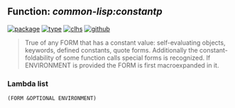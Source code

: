 ## Function: ***common-lisp:constantp***
[![package](https://img.shields.io/badge/Package-COMMON--LISP-5f9ea0.svg?style=social&colorA=999999)](../) [![type](https://img.shields.io/badge/Type-Function-5f9ea0.svg?style=social&colorA=999999)](../#function) [![clhs](https://img.shields.io/badge/CLHS-CONSTANTP-5f9ea0.svg?style=social&colorA=999999)](http://www.lispworks.com/documentation/HyperSpec/Body/f_consta.htm) [![github](https://img.shields.io/badge/GitHub-View_the_source-5f9ea0.svg?style=social&colorA=999999&logo=github)](https://github.com/sbcl/sbcl/blob/master/src/compiler/early-constantp.lisp/) 

> True of any FORM that has a constant value: self-evaluating objects,
> keywords, defined constants, quote forms. Additionally the
> constant-foldability of some function calls special forms is recognized. If
> ENVIRONMENT is provided the FORM is first macroexpanded in it.

### Lambda list
```
(FORM &OPTIONAL ENVIRONMENT)
```
